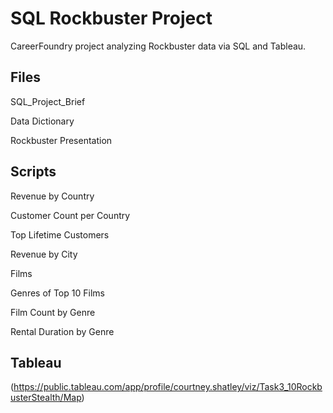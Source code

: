 # SQL Rockbuster Project
CareerFoundry project analyzing Rockbuster data via SQL and Tableau.

## Files

SQL_Project_Brief

Data Dictionary

Rockbuster Presentation

## Scripts

Revenue by Country

Customer Count per Country

Top Lifetime Customers

Revenue by City

Films

Genres of Top 10 Films

Film Count by Genre

Rental Duration by Genre

## Tableau
(https://public.tableau.com/app/profile/courtney.shatley/viz/Task3_10RockbusterStealth/Map)
